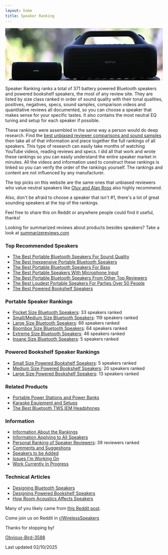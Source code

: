 ```yaml
---
layout: home
title: Speaker Ranking
---
```


![Earfun Uboom L and Earfun Uboom X](/assets/img/uboomluboomx.jpg)

Speaker Ranking ranks a total of 371 battery powered Bluetooth speakers and powered bookshelf speakers, the most of any review site. They are listed by size class ranked in order of sound quality with their tonal qualities, positives, negatives, specs, sound samples, comparison videos and quantitative reviews all documented, so you can choose a speaker that makes sense for your specific tastes. It also contains the most neutral EQ tuning and setup for each speaker if possible.

These rankings were assembled in the same way a person would do deep research. Find the [best unbiased reviewer comparisons and sound samples](/personal-ranking-of-speaker-reviewers/) then take all of that information and piece together the full rankings of all speakers. This type of research can easily take months of watching YouTube videos, reading reviews and specs. I did all that work and wrote these rankings so you can easily understand the entire speaker market in minutes. All the videos and information used to construct these rankings is linked so you can verify the order of the rankings yourself. The rankings and content are not influenced by any manufacturer. 

The top picks on this website are the same ones that unbiased reviewers who value neutral speakers like [Oluv and Alan Ross](/top-recommended-reviewers/) also highly recommend.

Also, don't be afraid to choose a speaker that isn't #1, there's a lot of great sounding speakers at the top of the rankings.

Feel free to share this on Reddit or anywhere people could find it useful, thanks!

Looking for summarized reviews about products besides speakers? Take a look at [summarizereviews.com](https://www.summarizereviews.com/)

### Top Recommended Speakers

- [The Best Portable Bluetooth Speakers For Sound Quality](/top-recommended/)
- [The Best Inexpensive Portable Bluetooth Speakers](/top-recommended-inexpensive/)
- [The Best Portable Bluetooth Speakers For Bass](/top-recommended-bass/)
- [The Best Portable Speakers With Microphone Input](/top-recommended-microphone/)
- [The Best Portable Bluetooth Speakers From Other Top Reviewers](/top-recommended-reviewers/)
- [The Best Loudest Portable Speakers For Parties Over 50 People](/portable-party-speakers/)
- [The Best Powered Bookshelf Speakers](/bookshelf-top-recommended/)

### Portable Speaker Rankings

- [Pocket Size Bluetooth Speakers](/pocket-size/): 33 speakers ranked
- [Small/Medium Size Bluetooth Speakers](/small-medium-size/): 119 speakers ranked
- [Large Size Bluetooth Speakers](/large-size/): 66 speakers ranked
- [Boombox Size Bluetooth Speakers](/boombox-size/): 64 speakers ranked
- [Extreme Size Bluetooth Speakers](/extreme-size/): 46 speakers ranked
- [Insane Size Bluetooth Speakers](/insane-size/): 5 speakers ranked

### Powered Bookshelf Speaker Rankings

- [Small Size Powered Bookshelf Speakers](/bookshelf-small/): 5 speakers ranked
- [Medium Size Powered Bookshelf Speakers](/bookshelf-medium/): 20 speakers ranked
- [Large Size Powered Bookshelf Speakers](/bookshelf-large/): 13 speakers ranked

### Related Products

- [Portable Power Stations and Power Banks](/portable-power-stations/)
- [Karaoke Equipment and Setups](/karaoke-setups/)
- [The Best Bluetooth TWS IEM Headphones](/best-bluetooth-tws-iems/)

### Information

- [Information About the Rankings](/information-about-the-rankings/)
- [Information Applying to All Speakers](/information-applying-to-all-speakers/)
- [Personal Ranking of Speaker Reviewers](/personal-ranking-of-speaker-reviewers/): 39 reviewers ranked
- [Comments and Suggestions](/comments-suggestions/)
- [Speakers to be Added](/speakers-to-be-added/)
- [Issues I'm Working On](/issues-im-working-on/)
- [Work Currently In Progress](/work-currently-in-progress/)

### Technical Articles

- [Designing Bluetooth Speakers](/designing-bluetooth-speakers/)
- [Designing Powered Bookshelf Speakers](/designing-powered-bookshelf-speakers/)
- [How Room Acoustics Affects Speakers](/how-room-acoustics-affects-speakers/)

Many of you likely came from [this Reddit post](https://www.reddit.com/r/WirelessSpeakers/comments/16zs2ol/ranking_all_battery_powered_wireless_speakers/). 

Come join us on Reddit in [r/WirelessSpeakers](https://www.reddit.com/r/WirelessSpeakers/)

Thanks for stopping by!

[Obvious-Bird-3588](https://www.reddit.com/user/Obvious-Bird-3588)

Last updated 02/10/2025

